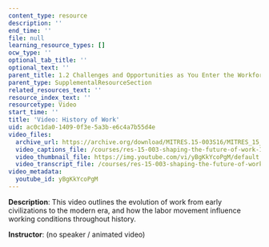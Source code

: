 ```yaml
---
content_type: resource
description: ''
end_time: ''
file: null
learning_resource_types: []
ocw_type: ''
optional_tab_title: ''
optional_text: ''
parent_title: 1.2 Challenges and Opportunities as You Enter the Workforce
parent_type: SupplementalResourceSection
related_resources_text: ''
resource_index_text: ''
resourcetype: Video
start_time: ''
title: 'Video: History of Work'
uid: ac0c1da0-1409-0f3e-5a3b-e6c4a7b55d4e
video_files:
  archive_url: https://archive.org/download/MITRES.15-003S16/MITRES_15_003S16_1-2-2_360p.mp4
  video_captions_file: /courses/res-15-003-shaping-the-future-of-work-15-662x-spring-2016/6ad8b5c7fa52539ca14a1a6317dd1840_yBgKkYcoPgM.vtt
  video_thumbnail_file: https://img.youtube.com/vi/yBgKkYcoPgM/default.jpg
  video_transcript_file: /courses/res-15-003-shaping-the-future-of-work-15-662x-spring-2016/ebed3e7540101581b39c4c8f8cfe783d_yBgKkYcoPgM.pdf
video_metadata:
  youtube_id: yBgKkYcoPgM
---
```


**Description**: This video outlines the evolution of work from early civilizations to the modern era, and how the labor movement influence working conditions throughout history.

**Instructor**: (no speaker / animated video)



